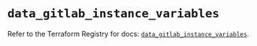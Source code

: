 # `data_gitlab_instance_variables`

Refer to the Terraform Registry for docs: [`data_gitlab_instance_variables`](https://registry.terraform.io/providers/gitlabhq/gitlab/18.1.1/docs/data-sources/instance_variables).
